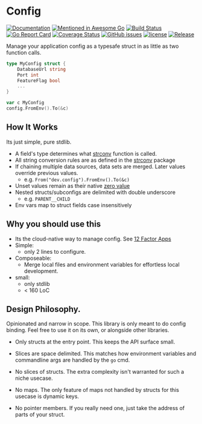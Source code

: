# Config
[![Documentation](https://godoc.org/github.com/JeremyLoy/config?status.svg)](http://godoc.org/github.com/JeremyLoy/config)
[![Mentioned in Awesome Go](https://awesome.re/mentioned-badge-flat.svg)](https://github.com/avelino/awesome-go)
[![Build Status](https://travis-ci.org/JeremyLoy/config.svg?branch=master)](https://travis-ci.org/JeremyLoy/config)
[![Go Report Card](https://goreportcard.com/badge/github.com/JeremyLoy/config)](https://goreportcard.com/report/github.com/JeremyLoy/config)
[![Coverage Status](https://coveralls.io/repos/github/JeremyLoy/config/badge.svg?branch=master)](https://coveralls.io/github/JeremyLoy/config?branch=master)
[![GitHub issues](https://img.shields.io/github/issues/JeremyLoy/config.svg)](https://github.com/JeremyLoy/config/issues)
[![license](https://img.shields.io/github/license/JeremyLoy/config.svg?maxAge=2592000)](https://github.com/JeremyLoy/config/LICENSE)
[![Release](https://img.shields.io/github/release/JeremyLoy/config.svg?label=Release)](https://github.com/JeremyLoy/config/releases)

Manage your application config as a typesafe struct in as little as two function calls.

```go
type MyConfig struct {
	DatabaseUrl string
	Port int
	FeatureFlag bool
	...
}

var c MyConfig
config.FromEnv().To(&c)
```

## How It Works

Its just simple, pure stdlib. 

* A field's type determines what [strconv](https://golang.org/pkg/strconv/) function is called.
* All string conversion rules are as defined in the [strconv](https://golang.org/pkg/strconv/) package
* If chaining multiple data sources, data sets are merged. 
  Later values override previous values.
    * e.g. `From("dev.config").FromEnv().To(&c)`
* Unset values remain as their native [zero value](https://tour.golang.org/basics/12) 
* Nested structs/subconfigs are delimited with double underscore 
    * e.g. `PARENT__CHILD`
* Env vars map to struct fields case insensitively

## Why you should use this

* Its the cloud-native way to manage config. See [12 Factor Apps](https://12factor.net/config)
* Simple:
    * only 2 lines to configure.
* Composeable:
    * Merge local files and environment variables for effortless local development.
* small:
    * only stdlib 
    * < 160 LoC
    
## Design Philosophy.

Opinionated and narrow in scope. This library is only meant to do config binding. 
Feel free to use it on its own, or alongside other libraries.  

* Only structs at the entry point. This keeps the API surface small.  

* Slices are space delimited. This matches how environment variables and commandline args are handled by the `go` cmd.

* No slices of structs. The extra complexity isn't warranted for such a niche usecase.

* No maps. The only feature of maps not handled by structs for this usecase is dynamic keys.

* No pointer members. If you really need one, just take the address of parts of your struct.